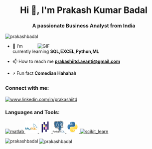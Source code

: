 <h1 align="center">Hi 👋, I'm Prakash Kumar Badal</h1>
<h3 align="center">A passionate Business Analyst from India</h3>

<p align="left"> <img src="https://komarev.com/ghpvc/?username=prakashbadal&label=Profile%20views&color=0e75b6&style=flat" alt="prakashbadal" /> </p>

<img align="right" alt="GIF" width="400" src="https://media3.giphy.com/media/3oKIPEqDGUULpEU0aQ/giphy.gif" />

- 🌱 I’m currently learning **SQL,EXCEL,Python,ML**

- 📫 How to reach me **prakashiitd.avanti@gmail.com**

- ⚡ Fun fact **Comedian Hahahah**

<h3 align="left">Connect with me:</h3>
<p align="left">
<a href="https://linkedin.com/in/www.linkedin.com/in/prakashiitd" target="blank"><img align="center" src="https://raw.githubusercontent.com/rahuldkjain/github-profile-readme-generator/master/src/images/icons/Social/linked-in-alt.svg" alt="www.linkedin.com/in/prakashiitd" height="30" width="40" /></a>
</p>

<h3 align="left">Languages and Tools:</h3>
<p align="left"> <a href="https://www.mathworks.com/" target="_blank" rel="noreferrer"> <img src="https://upload.wikimedia.org/wikipedia/commons/2/21/Matlab_Logo.png" alt="matlab" width="40" height="40"/> </a> <a href="https://www.mysql.com/" target="_blank" rel="noreferrer"> <img src="https://raw.githubusercontent.com/devicons/devicon/master/icons/mysql/mysql-original-wordmark.svg" alt="mysql" width="40" height="40"/> </a> <a href="https://pandas.pydata.org/" target="_blank" rel="noreferrer"> <img src="https://raw.githubusercontent.com/devicons/devicon/2ae2a900d2f041da66e950e4d48052658d850630/icons/pandas/pandas-original.svg" alt="pandas" width="40" height="40"/> </a> <a href="https://www.postgresql.org" target="_blank" rel="noreferrer"> <img src="https://raw.githubusercontent.com/devicons/devicon/master/icons/postgresql/postgresql-original-wordmark.svg" alt="postgresql" width="40" height="40"/> </a> <a href="https://www.python.org" target="_blank" rel="noreferrer"> <img src="https://raw.githubusercontent.com/devicons/devicon/master/icons/python/python-original.svg" alt="python" width="40" height="40"/> </a> <a href="https://scikit-learn.org/" target="_blank" rel="noreferrer"> <img src="https://upload.wikimedia.org/wikipedia/commons/0/05/Scikit_learn_logo_small.svg" alt="scikit_learn" width="40" height="40"/> </a> </p>

<p><img align="left" src="https://github-readme-stats.vercel.app/api/top-langs?username=prakashbadal&show_icons=true&locale=en&layout=compact" alt="prakashbadal" /></p>

<p>&nbsp;<img align="center" src="https://github-readme-stats.vercel.app/api?username=prakashbadal&show_icons=true&locale=en" alt="prakashbadal" /></p>
